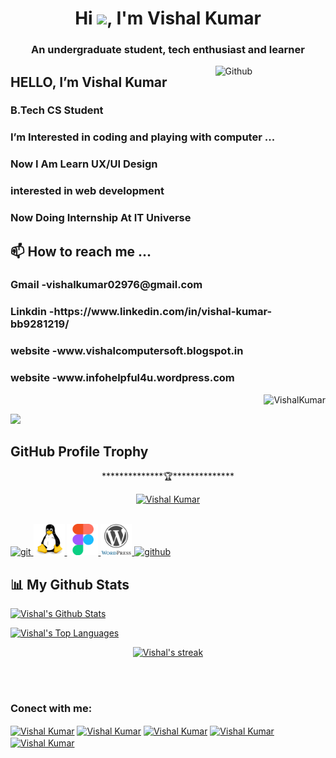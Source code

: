  <h1  align="center">Hi <img src="https://raw.githubusercontent.com/MartinHeinz/MartinHeinz/master/wave.gif" width="30px">, I'm Vishal Kumar</h1>
 <h3  align="center">An undergraduate student, tech enthusiast and  learner</h3>

 <img width="35%" align="right" alt="Github" src="https://user-images.githubusercontent.com/48678280/88862734-4903af80-d201-11ea-968b-9c939d88a37c.gif" />

<h2>HELLO, I’m Vishal Kumar </h2>

<h3>B.Tech CS Student</h3>
<h3>I’m Interested in coding and playing with computer ...</h3>
<h3>Now I Am Learn UX/UI Design   </h3>
<h3>interested in web development </h3>
<h3> Now Doing Internship At IT Universe</h3>


<h2>📫 How to reach me ... </h2>
 <h3>Gmail -vishalkumar02976@gmail.com</h3> 
<h3>Linkdin -https://www.linkedin.com/in/vishal-kumar-bb9281219/</h3> 
<h3>website -www.vishalcomputersoft.blogspot.in</h3>
<h3>website -www.infohelpful4u.wordpress.com</h3>
 

   
    
   <p align="right">  <img src="https://komarev.com/ghpvc/?username=VishalKumar8&label=Profile%20views&color=0e75b6&style=flat" alt="VishalKumar" /> </p
  <p align="left">
  <img width="140" src="https://user-images.githubusercontent.com/6661165/91657958-61b4fd00-eb00-11ea-9def-dc7ef5367e34.png" />  
  <h2 align="left">GitHub Profile Trophy</h2>
  <p align="center">**************🏆**************</p>
 </p>
 

<p align="center">  <a href="https://github.com/ryo-ma/github-profile-trophy"><img src="https://github-profile-trophy.vercel.app/?username=VishalKumar8" alt="Vishal Kumar" /></a> </p>
 
 </br>
 <a href="https://git-scm.com/" target="_blank"> <img src="https://www.vectorlogo.zone/logos/git-scm/git-scm-icon.svg" alt="git" width="50" height="50"/> </a>
<a href="https://www.linux.org/" target="_blank"> <img src="https://raw.githubusercontent.com/devicons/devicon/master/icons/linux/linux-original.svg" alt="linux" width="50" height="50"/> </a>
<a href="https://www.figma.com/" target="_blank"> <img src="https://raw.githubusercontent.com/devicons/devicon/master/icons/figma/figma-original.svg" alt="figma" width="50"
 height="50"/> </a>
 <a href="https://www.wordpress.com/" target="_blank"> <img src="https://raw.githubusercontent.com/devicons/devicon/master/icons/wordpress/wordpress-original.svg" alt="wordpress" width="50" height="50"/> </a>
 <a href="https://github.com/" target="_blank"> <img src="https://www.vectorlogo.zone/logos/github/github-icon.svg" alt="github" width="50" height="50"/> </a>
<br/>

## 📊 My Github Stats
<p>

<a href="https://github.com/VishalKumar8/github-readme-stats"><img alt="Vishal's Github Stats" src="https://github-readme-stats.vercel.app/api?username=VishalKumar8&show_icons=true&count_private=true&theme=react&hide_border=true&bg_color=0D1117" /></a>

 <a href="https://github.com/VishalKumar8/github-readme-stats"><img alt="Vishal's Top Languages" src="https://github-readme-stats.vercel.app/api/top-langs/?username=VishalKumar8&langs_count=8&count_private=true&layout=compact&theme=react&hide_border=true&bg_color=0D1117" /></a>
   <br/>
  

  <p align="center">
   <a href="https://github.com/VishalKumar8/github-readme-streak-stats">
           <img title="🔥 Get streak stats for your profile at git.io/streak-stats" alt="Vishal's streak" src="https://github-readme-streak-stats.herokuapp.com/?user=VishalKumar8&theme=black-ice&hide_border=true&stroke=0000&background=060A0CD0"/>
    </a>
</p>
</p>
<br/>
<br/>
<!-- <a href="https://github.com/VishalKumar8/github-readme-activity-graph"><img alt="Vishal's Activity Graph" src="https://activity-graph.herokuapp.com/graph?username=VishalKumar8&bg_color=0D1117&color=5BCDEC&line=5BCDEC&point=FFFFFF&hide_border=true" /></a> -->

### Conect with me: 
<p align="left">
<a href="https://www.linkedin.com/in/vishal-kumar-bb9281219/" target="blank"><img align="center" src="https://raw.githubusercontent.com/rahuldkjain/github-profile-readme-generator/master/src/images/icons/Social/linked-in-alt.svg" alt="Vishal Kumar" height="30" width="40" /></a>
<a href="https://www.codechef.com/users/vishalkumar02976" target="blank"><img align="center" src="https://cdn.jsdelivr.net/npm/simple-icons@3.1.0/icons/codechef.svg" alt="Vishal Kumar" height="30" width="40" /></a>
<a href="https://www.hackerrank.com/vishalkumar02976?hr_r=1" target="blank"><img align="center" src="https://raw.githubusercontent.com/rahuldkjain/github-profile-readme-generator/master/src/images/icons/Social/hackerrank.svg" alt="Vishal Kumar" height="30" width="40" /></a>
<a href="https://leetcode.com/vishalkumar02976/" target="blank"><img align="center" src="https://raw.githubusercontent.com/rahuldkjain/github-profile-readme-generator/master/src/images/icons/Social/leet-code.svg" alt="Vishal Kumar" height="30" width="40" /></a>
<a href="https://auth.geeksforgeeks.org/user/vishalkumar02976/practice/" target="blank"><img align="center" src="https://raw.githubusercontent.com/rahuldkjain/github-profile-readme-generator/master/src/images/icons/Social/geeks-for-geeks.svg" alt="Vishal Kumar" height="30" width="40" /></a>
 

</p>
   <!---
VishalKumar is a â¨ special â¨ repository because its `README.md` (this file) appears on your GitHub profile.
You can click the Preview link to take a look at your changes.
--->

